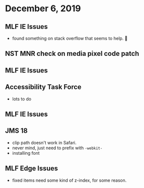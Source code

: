 # December 6, 2019

## MLF IE Issues
- found something on stack overflow that seems to help. :shrug:

## NST MNR check on media pixel code patch

## MLF IE Issues

## Accessibility Task Force
- lots to do

## MLF IE Issues

## JMS 18
- clip path doesn't work in Safari. 
- never mind, just need to prefix with `-webkit-`
- installing font

## MLF Edge Issues
- fixed items need some kind of z-index, for some reason.
  